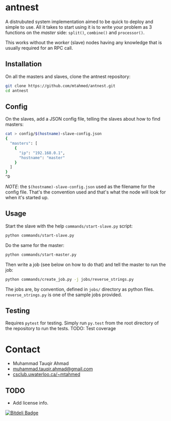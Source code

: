 # antnest

A distrubuted system implementation aimed to be quick to deploy and simple to
use. All it takes to start using it is to write your problem as 3 functions
on the _master_ side: `split()`, `combine()` and `processor()`.

This works without the _worker_ (slave) nodes having any knowledge that is
usually required for an RPC call.

## Installation

On all the masters and slaves, clone the antnest repository:

```bash
git clone https://github.com/mtahmed/antnest.git
cd antnest
```

## Config

On the slaves, add a JSON config file, telling the slaves about how to find
masters:

```bash
cat > config/$(hostname)-slave-config.json
{
  "masters": [
    {
      "ip": "192.168.0.1",
      "hostname": "master"
    }
  ]
}
^D
```

_NOTE_: the `$(hostname)-slave-config.json` used as the filename for the config
file. That's the convention used and that's what the node will look for when
it's started up.

## Usage

Start the slave with the help `commands/start-slave.py` script:

```bash
python commands/start-slave.py
```

Do the same for the master:

```bash
python commands/start-master.py
```

Then write a job (see below on how to do that) and tell the master to run the
job:

```bash
python commands/create_job.py -j jobs/reverse_strings.py
```

The jobs are, by convention, defined in `jobs/` directory as python files.
`reverse_strings.py` is one of the sample jobs provided.

## Testing

Requires `pytest` for testing. Simply run `py.test` from the root directory of
the repository to run the tests. TODO: Test coverage

# Contact

- Muhammad Tauqir Ahmad
- muhammad.tauqir.ahmad@gmail.com
- [csclub.uwaterloo.ca/~mtahmed](http://csclub.uwaterloo.ca/~mtahmed)

## TODO

- Add license info.


[![Bitdeli Badge](https://d2weczhvl823v0.cloudfront.net/mtahmed/antnest/trend.png)](https://bitdeli.com/free "Bitdeli Badge")
